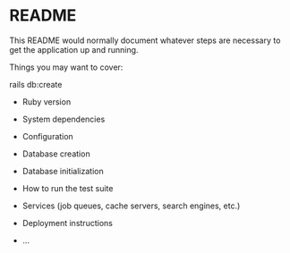# README

This README would normally document whatever steps are necessary to get the
application up and running.

Things you may want to cover:

rails db:create


* Ruby version

* System dependencies

* Configuration

* Database creation

* Database initialization

* How to run the test suite

* Services (job queues, cache servers, search engines, etc.)

* Deployment instructions

* ...
